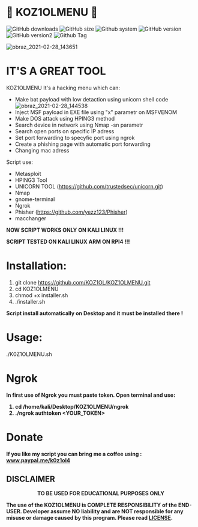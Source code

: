 # 🔑 KOZ1OLMENU 🔑

![GitHub downloads](https://img.shields.io/github/downloads/kozixpompa/KOZ1OLMENU/total?label=Download)
![GitHub size](https://img.shields.io/github/languages/code-size/kozixpompa/KOZ1OLMENU)
![Github system](https://img.shields.io/badge/Platform-Linux-red)
![GitHub version](https://img.shields.io/badge/System-Kali%20Linux-red)
![GitHub version2](https://img.shields.io/badge/System-Kali%20Linux%20ARM-red)
![Github Tag](https://img.shields.io/badge/-MULTITOOL-blueviolet)

![obraz_2021-02-28_143651](https://user-images.githubusercontent.com/51675112/109420379-646ead00-79d2-11eb-82e8-cd46a2bc6c82.png)

# IT'S A GREAT TOOL

KOZ1OLMENU It's a hacking menu which can:
- Make bat payload with low detaction using unicorn shell code
![obraz_2021-02-28_144538](https://user-images.githubusercontent.com/51675112/109420585-9f251500-79d3-11eb-824e-39570cc3e9d3.png)
- Inject MSF payload in EXE file using "x" parametr on MSFVENOM
- Make DOS attack using HPING3 method
- Search device in network using Nmap -sn parametr
- Search open ports on specific IP adress
- Set port forwarding to specyfic port using ngrok
- Create a phishing page with automatic port forwarding
- Changing mac adress 

Script use:
- Metasploit
- HPING3 Tool
- UNICORN TOOL (https://github.com/trustedsec/unicorn.git)
- Nmap
- gnome-terminal
- Ngrok
- Phisher (https://github.com/yezz123/Phisher)
- macchanger

<b>NOW SCRIPT WORKS ONLY ON KALI LINUX !!! </b> 

<b>SCRIPT TESTED ON KALI LINUX ARM ON RPI4 !!! </b>

# Installation:

1. git clone https://github.com/KOZ1OL/KOZ1OLMENU.git
2. cd KOZ1OLMENU
3. chmod +x installer.sh 
4. ./installer.sh

<b>Script install automatically on Desktop and it must be installed there !</b>

# Usage:

./K0Z1OLMENU.sh

# Ngrok

<b>In first use of Ngrok you must paste token. Open terminal and use:
 1. cd /home/kali/Desktop/KOZ1OLMENU/ngrok
 2. ./ngrok authtoken <YOUR_TOKEN>
 

# Donate

If you like my script you can bring me a coffee using : www.paypal.me/k0z1ol4

## DISCLAIMER
<p align="center">
  TO BE USED FOR EDUCATIONAL PURPOSES ONLY
</p>

The use of the KOZ1OLMENU is COMPLETE RESPONSIBILITY of the END-USER. Developer assume NO liability and are NOT responsible for any misuse or damage caused by this program. Please read [LICENSE](LICENSE).
